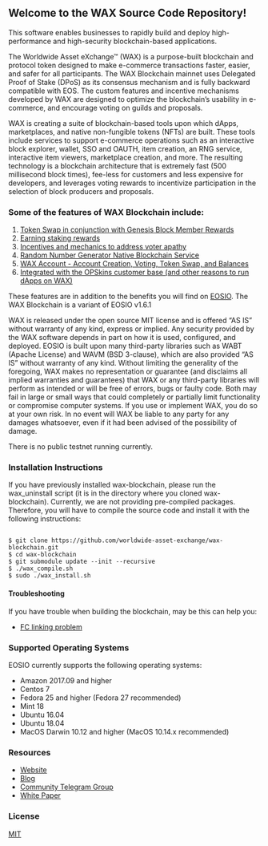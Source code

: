 ## Welcome to the WAX Source Code Repository!
This software enables businesses to rapidly build and deploy high-performance and high-security blockchain-based applications.

The Worldwide Asset eXchange™ (WAX) is a purpose-built blockchain and protocol token designed to make e-commerce transactions faster, easier, and safer for all participants. The WAX Blockchain mainnet uses Delegated Proof of Stake (DPoS) as its consensus mechanism and is fully backward compatible with EOS. The custom features and incentive mechanisms developed by WAX are designed to optimize the blockchain’s usability in e-commerce, and encourage voting on guilds and proposals.

WAX is creating a suite of blockchain-based tools upon which dApps, marketplaces, and native non-fungible tokens (NFTs) are built. These tools include services to support e-commerce operations such as an interactive block explorer, wallet, SSO and OAUTH, item creation, an RNG service, interactive item viewers, marketplace creation, and more. The resulting technology is a blockchain architecture that is extremely fast (500 millisecond block times), fee-less for customers and less expensive for developers, and leverages voting rewards to incentivize participation in the selection of block producers and proposals.

### Some of the features of WAX Blockchain include:
1. [Token Swap in conjunction with Genesis Block Member Rewards](https://wax.io/blog/introducing-the-genesis-block-member-program-join-and-receive-daily-token-rewards-for-3-years)
2. [Earning staking rewards](https://wax.io/blog/earn-more-wax-introducing-wax-block-rewards-staking-and-voting-guilds-and-more)
3. [Incentives and mechanics to address voter apathy](https://wax.io/blog/staking-and-voting-on-wax-a-technical-deep-dive?)
4. [Random Number Generator Native Blockchain Service](https://wax.io/blog/how-the-wax-rng-smart-contract-solves-common-problems-for-dapp-developers)
5. [WAX Account - Account Creation, Voting, Token Swap, and Balances](https://wax.io/blog/a-sneak-peek-of-wax-account-features)
6. [Integrated with the OPSkins customer base (and other reasons to run dApps on WAX)](https://wax.io/blog/the-top-10-reasons-to-run-dapps-on-wax)

These features are in addition to the benefits you will find on [EOSIO](https://github.com/EOSIO). The WAX Blockchain is a variant of EOSIO v1.6.1

WAX is released under the open source MIT license and is offered “AS IS” without warranty of any kind, express or implied. Any security provided by the WAX software depends in part on how it is used, configured, and deployed. EOSIO is built upon many third-party libraries such as WABT (Apache License) and WAVM (BSD 3-clause), which are also provided “AS IS” without warranty of any kind. Without limiting the generality of the foregoing, WAX makes no representation or guarantee (and disclaims all implied warranties and guarantees) that WAX or any third-party libraries will perform as intended or will be free of errors, bugs or faulty code. Both may fail in large or small ways that could completely or partially limit functionality or compromise computer systems. If you use or implement WAX, you do so at your own risk. In no event will WAX be liable to any party for any damages whatsoever, even if it had been advised of the possibility of damage.

There is no public testnet running currently.
### Installation Instructions
If you have previously installed wax-blockchain, please run the wax_uninstall script (it is in the directory where you cloned wax-blockchain). Currently, we are not providing pre-compiled packages. Therefore, you will have to compile the source code and install it with the following instructions:

```console

$ git clone https://github.com/worldwide-asset-exchange/wax-blockchain.git
$ cd wax-blockchain
$ git submodule update --init --recursive
$ ./wax_compile.sh
$ sudo ./wax_install.sh
```
#### Troubleshooting

If you have trouble when building the blockchain, may be this can help you:
- [FC linking problem](TODO)

### Supported Operating Systems
EOSIO currently supports the following operating systems:
- Amazon 2017.09 and higher
- Centos 7
- Fedora 25 and higher (Fedora 27 recommended)
- Mint 18
- Ubuntu 16.04
- Ubuntu 18.04
- MacOS Darwin 10.12 and higher (MacOS 10.14.x recommended)

### Resources
- [Website](https://wax.io)
- [Blog](https://wax.io/blog)
- [Community Telegram Group](https://t.me/wax_io)
- [White Paper](https://wax.io/uploads/WAX_White_Paper.pdf)

### License
[MIT](https://github.com/worldwide-asset-exchange/wax-blockchain/blob/master/LICENSE)

